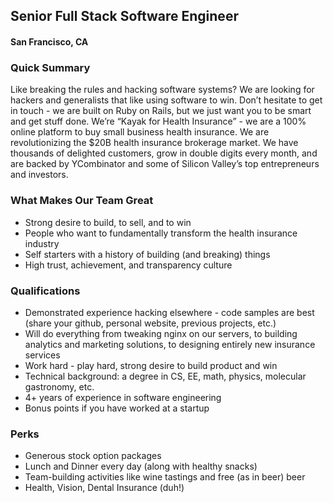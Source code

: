 ## Senior Full Stack Software Engineer
#### San Francisco, CA

### Quick Summary
Like breaking the rules and hacking software systems? We are looking for hackers and generalists that like using software to win. Don’t hesitate to get in touch - we are built on Ruby on Rails, but we just want you to be smart and get stuff done. We’re “Kayak for Health Insurance” - we are a 100% online platform to buy small business health insurance. We are revolutionizing the $20B health insurance brokerage market. We have thousands of delighted customers, grow in double digits every month, and are backed by YCombinator and some of Silicon Valley’s top entrepreneurs and investors.

### What Makes Our Team Great
+	Strong desire to build, to sell, and to win
+	People who want to fundamentally transform the health insurance industry
+	Self starters with a history of building (and breaking) things
+	High trust, achievement, and transparency culture

### Qualifications
+	Demonstrated experience hacking elsewhere - code samples are best (share your github, personal website, previous projects, etc.)
+	Will do everything from tweaking nginx on our servers, to building analytics and marketing solutions, to designing entirely new insurance services
+	Work hard - play hard, strong desire to build product and win
+	Technical background: a degree in CS, EE, math, physics, molecular gastronomy, etc.
+	4+ years of experience in software engineering
+	Bonus points if you have worked at a startup

### Perks
+	Generous stock option packages
+	Lunch and Dinner every day (along with healthy snacks)
+	Team-building activities like wine tastings and free (as in beer) beer
+	Health, Vision, Dental Insurance (duh!)
